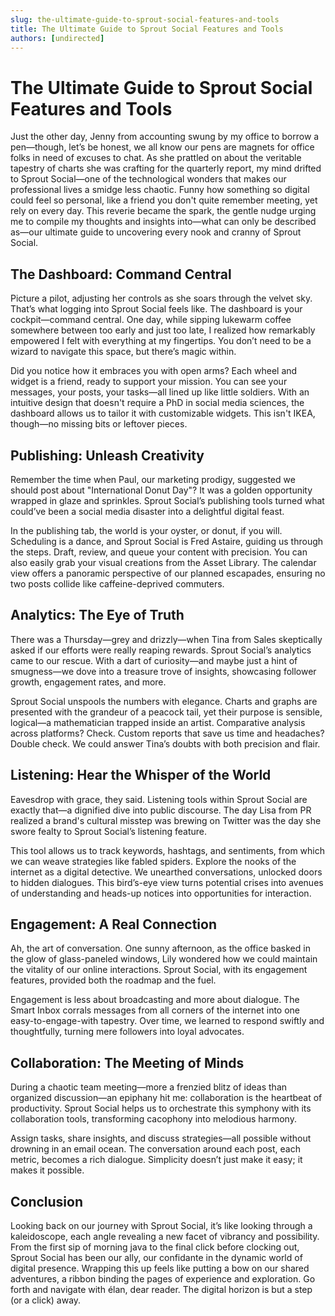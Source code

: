 ```yaml
---
slug: the-ultimate-guide-to-sprout-social-features-and-tools
title: The Ultimate Guide to Sprout Social Features and Tools
authors: [undirected]
---
```



# The Ultimate Guide to Sprout Social Features and Tools

Just the other day, Jenny from accounting swung by my office to borrow a pen—though, let’s be honest, we all know our pens are magnets for office folks in need of excuses to chat. As she prattled on about the veritable tapestry of charts she was crafting for the quarterly report, my mind drifted to Sprout Social—one of the technological wonders that makes our professional lives a smidge less chaotic. Funny how something so digital could feel so personal, like a friend you don't quite remember meeting, yet rely on every day. This reverie became the spark, the gentle nudge urging me to compile my thoughts and insights into—what can only be described as—our ultimate guide to uncovering every nook and cranny of Sprout Social. 

## The Dashboard: Command Central

Picture a pilot, adjusting her controls as she soars through the velvet sky. That’s what logging into Sprout Social feels like. The dashboard is your cockpit—command central. One day, while sipping lukewarm coffee somewhere between too early and just too late, I realized how remarkably empowered I felt with everything at my fingertips. You don’t need to be a wizard to navigate this space, but there’s magic within.

Did you notice how it embraces you with open arms? Each wheel and widget is a friend, ready to support your mission. You can see your messages, your posts, your tasks—all lined up like little soldiers. With an intuitive design that doesn't require a PhD in social media sciences, the dashboard allows us to tailor it with customizable widgets. This isn't IKEA, though—no missing bits or leftover pieces.

## Publishing: Unleash Creativity

Remember the time when Paul, our marketing prodigy, suggested we should post about "International Donut Day"? It was a golden opportunity wrapped in glaze and sprinkles. Sprout Social’s publishing tools turned what could’ve been a social media disaster into a delightful digital feast.

In the publishing tab, the world is your oyster, or donut, if you will. Scheduling is a dance, and Sprout Social is Fred Astaire, guiding us through the steps. Draft, review, and queue your content with precision. You can also easily grab your visual creations from the Asset Library. The calendar view offers a panoramic perspective of our planned escapades, ensuring no two posts collide like caffeine-deprived commuters.

## Analytics: The Eye of Truth

There was a Thursday—grey and drizzly—when Tina from Sales skeptically asked if our efforts were really reaping rewards. Sprout Social’s analytics came to our rescue. With a dart of curiosity—and maybe just a hint of smugness—we dove into a treasure trove of insights, showcasing follower growth, engagement rates, and more.

Sprout Social unspools the numbers with elegance. Charts and graphs are presented with the grandeur of a peacock tail, yet their purpose is sensible, logical—a mathematician trapped inside an artist. Comparative analysis across platforms? Check. Custom reports that save us time and headaches? Double check. We could answer Tina’s doubts with both precision and flair.

## Listening: Hear the Whisper of the World

Eavesdrop with grace, they said. Listening tools within Sprout Social are exactly that—a dignified dive into public discourse. The day Lisa from PR realized a brand's cultural misstep was brewing on Twitter was the day she swore fealty to Sprout Social’s listening feature.

This tool allows us to track keywords, hashtags, and sentiments, from which we can weave strategies like fabled spiders. Explore the nooks of the internet as a digital detective. We unearthed conversations, unlocked doors to hidden dialogues. This bird’s-eye view turns potential crises into avenues of understanding and heads-up notices into opportunities for interaction.

## Engagement: A Real Connection 

Ah, the art of conversation. One sunny afternoon, as the office basked in the glow of glass-paneled windows, Lily wondered how we could maintain the vitality of our online interactions. Sprout Social, with its engagement features, provided both the roadmap and the fuel.

Engagement is less about broadcasting and more about dialogue. The Smart Inbox corrals messages from all corners of the internet into one easy-to-engage-with tapestry. Over time, we learned to respond swiftly and thoughtfully, turning mere followers into loyal advocates.

## Collaboration: The Meeting of Minds

During a chaotic team meeting—more a frenzied blitz of ideas than organized discussion—an epiphany hit me: collaboration is the heartbeat of productivity. Sprout Social helps us to orchestrate this symphony with its collaboration tools, transforming cacophony into melodious harmony.

Assign tasks, share insights, and discuss strategies—all possible without drowning in an email ocean. The conversation around each post, each metric, becomes a rich dialogue. Simplicity doesn’t just make it easy; it makes it possible.

## Conclusion

Looking back on our journey with Sprout Social, it’s like looking through a kaleidoscope, each angle revealing a new facet of vibrancy and possibility. From the first sip of morning java to the final click before clocking out, Sprout Social has been our ally, our confidante in the dynamic world of digital presence. Wrapping this up feels like putting a bow on our shared adventures, a ribbon binding the pages of experience and exploration. Go forth and navigate with élan, dear reader. The digital horizon is but a step (or a click) away.